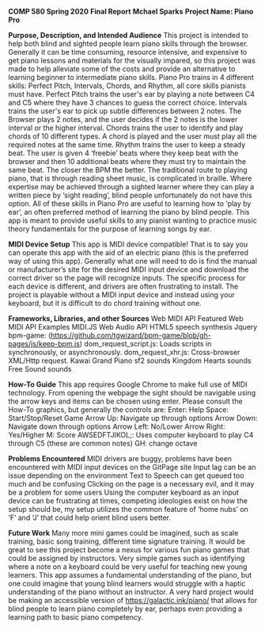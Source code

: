 **COMP 580 Spring 2020**
**Final Report**
**Mchael Sparks**
**Project Name: Piano Pro**

**Purpose, Description, and Intended Audience**
This project is intended to help both blind and sighted people learn piano skills through the browser. Generally it can be time consuming, resource intensive, and expensive to get piano lessons and materials for the visually impared, so this project was made to help alleviate some of the costs and provide an alternative to learning beginner to intermediate piano skills. Piano Pro trains in 4 different skills: Perfect Pitch, Intervals, Chords, and Rhythm, all core skills pianists must have. 
Perfect Pitch trains the user's ear by playing a note between C4 and C5 where they have 3 chances to guess the correct choice.
Intervals trains the user's ear to pick up subtle differences between 2 notes. The Browser plays 2 notes, and the user decides if the 2 notes is the lower interval or the higher interval. 
Chords trains the user to identify and play chords of 10 different types. A chord is played and the user must play all the required notes at the same time.
Rhythm trains the user to keep a steady beat. The user is given 4 ‘freebie’ beats where they keep beat with the browser and then 10 additional beats where they must try to maintain the same beat. The closer the BPM the better. 
The traditional route to playing piano, that is through reading sheet music, is complicated in braille. Where expertise may be achieved through a sighted learner where they can play a written piece by ‘sight reading’, blind people unfortunately do not have this option. All of these skills in Piano Pro are useful to learning how to ‘play by ear’, an often preferred method of learning the piano by blind people. This app is meant to provide useful skills to any pianist wanting to practice music theory fundamentals for the purpose of learning songs by ear. 

**MIDI Device Setup**
This app is MIDI device compatible! That is to say you can operate this app with the aid of an electric piano (this is the preferred way of using this app). Generally what one will need to do is find the manual or manufacturer’s site for the desired MIDI input device and download the correct driver so the page will recognize inputs. The specific process for each device is different, and drivers are often frustrating to install. The project is playable without a MIDI input device and instead using your keyboard, but it is difficult to do chord training without one.

**Frameworks, Libraries, and other Sources**
Web MIDI API
Featured Web MIDI API Examples
MIDI.JS
Web Audio API
HTML5 speech synthesis
Jquery
bpm-game: (https://github.com/tgwizard/bpm-game/blob/gh-pages/js/keep-bpm.js)
dom_request_script.js: Loads scripts in synchronously, or asynchronously.
dom_request_xhr.js: Cross-browser XML/Http request.
Kawai Grand Piano sf2 sounds
Kingdom Hearts sounds
Free Sound sounds

**How-To Guide**
This app requires Google Chrome to make full use of MIDI technology. From opening the webpage the sight should be navigable using the arrow keys and items can be chosen using enter. Please consult the How-To graphics, but generally the controls are:
Enter: Help
Space: Start/Stop/Reset Game
Arrow Up: Navigate up through options
Arrow Down: Navigate down through options
Arrow Left: No/Lower
Arrow Right: Yes/Higher
M: Score
AWSEDFTJIKOL;: Uses computer keyboard to play C4 through C5 (these are common notes)
GH: change octave

**Problems Encountered**
MIDI drivers are buggy, problems have been encountered with MIDI input devices on the GitPage site
Input lag can be an issue depending on the environment
Text to Speech can get queued too much and be confusing
Clicking on the page is a necessary evil, and it may be a problem for some users
Using the computer keyboard as an input device can be frustrating at times, competing ideologies exist on how the setup should be, my setup utilizes the common feature of ‘home nubs’ on ‘F’ and ‘J’ that could help orient blind users better. 

**Future Work**
Many more mini games could be imagined, such as scale training, basic song training, different time signature training. It would be great to see this project become a nexus for various fun piano games that could be assigned by instructors. 
Very simple games such as identifying where a note on a keyboard could be very useful for teaching new young learners. This app assumes a fundamental understanding of the piano, but one could imagine that young blind learners would struggle with a haptic understanding of the piano without an instructor. 
A very hard project would be making an accessible version of https://galactic.ink/piano/ that allows for blind people to learn piano completely by ear, perhaps even providing a learning path to basic piano competency. 



